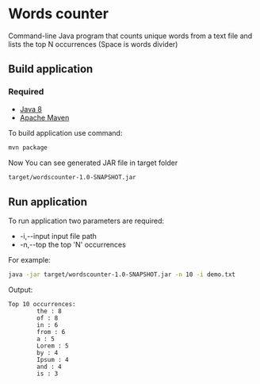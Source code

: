# Words counter
Command-line Java program that counts unique words from a text file and lists the top N occurrences (Space is words divider)

## Build application
### Required
 - [Java 8](http://www.oracle.com/technetwork/java/javase/overview/java8-2100321.html)
 - [Apache Maven](https://maven.apache.org)

To build application use command:

```bash
mvn package
```

Now You can see generated JAR file in target folder

```bash
target/wordscounter-1.0-SNAPSHOT.jar
```

## Run application

To run application two parameters are required:
 -  -i,--input <arg>   input file path
 -  -n,--top <arg>     the top 'N' occurrences

For example:

```bash
java -jar target/wordscounter-1.0-SNAPSHOT.jar -n 10 -i demo.txt
```

Output:

```
Top 10 occurrences:
        the : 8
        of : 8
        in : 6
        from : 6
        a : 5
        Lorem : 5
        by : 4
        Ipsum : 4
        and : 4
        is : 3
```
